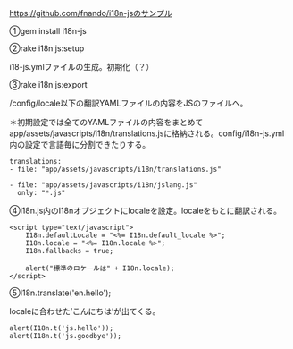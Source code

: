 https://github.com/fnando/i18n-jsのサンプル

①gem install i18n-js

②rake i18n:js:setup

i18-js.ymlファイルの生成。初期化（？）

③rake i18n:js:export

/config/locale以下の翻訳YAMLファイルの内容をJSのファイルへ。

＊初期設定では全てのYAMLファイルの内容をまとめてapp/assets/javascripts/i18n/translations.jsに格納される。config/i18n-js.yml内の設定で言語毎に分割できたりする。

	translations:
	- file: "app/assets/javascripts/i18n/translations.js"
	
	- file: "app/assets/javascripts/i18n/jslang.js"
	  only: "*.js"   

④i18n.js内のI18nオブジェクトにlocaleを設定。localeをもとに翻訳される。

	<script type="text/javascript">
        I18n.defaultLocale = "<%= I18n.default_locale %>";
        I18n.locale = "<%= I18n.locale %>";
        I18n.fallbacks = true;
                 
    	alert("標準のロケールは" + I18n.locale);
    </script>
    
⑤I18n.translate('en.hello');

localeに合わせた’こんにちは’が出てくる。

	alert(I18n.t('js.hello'));
    alert(I18n.t('js.goodbye'));